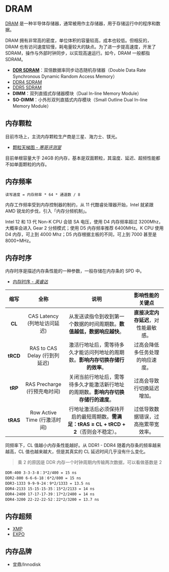 # DRAM

[DRAM](https://zh.wikipedia.org/wiki/%E5%8A%A8%E6%80%81%E9%9A%8F%E6%9C%BA%E5%AD%98%E5%82%A8%E5%99%A8) 是一种半导体存储器，通常被用作主存储器，用于存储运行中的程序和数据。

DRAM 拥有非常高的密度，单位体积的容量较高，成本也较低。但相反的，DRAM 也有访问速度较慢，耗电量较大的缺点。为了进一步提高速度，开发了 SDRAM，操作与外部时钟同步，以实现高速运行。如今，DRAM 一般都指 SDRAM。

- [**DDR SDRAM**](https://zh.wikipedia.org/wiki/DDR_SDRAM)：双倍数据率同步动态随机存储器（Double Data Rate Synchronous Dynamic Random Access Memory）
- [DDR4 SDRAM](https://zh.wikipedia.org/wiki/DDR4_SDRAM)
- [DDR5 SDRAM](https://zh.wikipedia.org/wiki/DDR5_SDRAM)
- **DIMM**：双列直插式存储器模块（Dual In-line Memory Module）
- **SO-DIMM**：小外形双列直插式内存模块（Small Outline Dual In-line Memory Module）

## 内存颗粒

目前市场上，主流内存颗粒生产商是三星、海力士、镁光。

- [颗粒天梯图 - *寒哥评测室*](https://www.bilibili.com/video/BV15exPe4E1Q?t=330.8)

目前单根容量大于 24GB 的内存，基本是双面颗粒，其温度、延迟、超频性能都不如单面颗粒的内存。

## 内存频率

```
读写速度 = 内存频率 * 64 * 通道数 / 8
```

内存工作频率受到内存控制器的制约，从 11 代酷睿处理器开始，Intel 就紧跟 AMD 锐龙的步伐，引入「内存分频机制」。

Intel 12 和 13 代 Non-K CPU 会锁 SA 电压，使用 D4 内存频率超过 3200Mhz，大概率会进入 Gear 2 分频模式；使用 D5 内存频率推荐 6400MHz。K CPU 使用 D4 内存，可上到 4000 Mhz；D5 内存根据主板的不同，可上到 7000 甚至是 8000+MHz。

## 内存时序

内存时序是描述内存条性能的一种参数，一般存储在内存条的 SPD 中。

- [内存时序 - *英睿达*](https://www.crucial.cn/articles/about-memory/what-is-the-memory-timing-sequence)

|   缩写   |             全称              |                             说明                             |           影响性能的关键点           |
| :------: | :---------------------------: | :----------------------------------------------------------: | :----------------------------------: |
|  **CL**  | CAS Latency (列地址访问延迟)  | 从发送读指令到收到第一个数据的时间周期数。**数值越低，数据响应越快**。 | **直接决定内存延迟**，对性能最敏感。 |
| **tRCD** | RAS to CAS Delay (行到列延迟) | 激活行地址后，需等待多久才能访问列地址的周期数。**影响内存切换存储行的效率**。 |   过高会降低多任务处理的响应速度。   |
| **tRP**  | RAS Precharge (行预充电时间)  | 关闭当前行地址后，需等待多久才能激活新行地址的周期数。**影响内存切换存储行的速度**。 |      过高会导致行切换延迟增加。      |
| **tRAS** | Row Active Time (行激活时间)  | 行地址激活后必须保持开启的最短周期数。**需满足：tRAS ≥ CL + tRCD + 2**（否则会不稳定）。 | 过低导致数据错误，过高拖累带宽效率。 |

同频率下，CL 值越小内存条性能越好。从 DDR1 - DDR4 随着内存条的频率越来越高，CL 值也越来越大，但是其真实的 CL 延迟时间几乎没有什么变化。

> 乘 2 的原因是 DDR 内存一个时钟周期内传输两次数据，可以看做基数是 2

```
DDR-400 3-3-3-8：3*2/400 = 15 ns
DDR2-800 6-6-6-18：6*2/800 = 15 ns
DDR3-1333 9-9-9-24：9*2/1333 = 13.5 ns
DDR4-2133 15-15-15-35：15*2/2133 = 14 ns
DDR4-2400 17-17-17-39：17*2/2400 = 14 ns
DDR4-3200 22-22-22-52：22*2/3200 = 13.7 ns
```

## 内存超频

- [XMP](https://www.intel.cn/content/www/cn/zh/gaming/extreme-memory-profile-xmp.html)
- [EXPO](https://www.amd.com/zh-cn/products/processors/technologies/expo.html)

## 内存品牌

- 宜鼎/Innodisk

